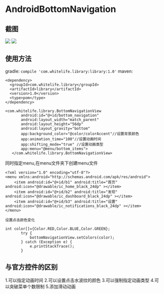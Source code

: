 # AndroidBottomNavigation

## 截图
![](http://7xjrms.com1.z0.glb.clouddn.com/SM-G9500_20170714102952.gif)
![](http://7xjrms.com1.z0.glb.clouddn.com/SM-G9500_20170714103217.gif)
## 使用方法

gradle:
```compile 'com.whitelife.library:library:1.0'```
maven:
```
<dependency>
  <groupId>com.whitelife.library</groupId>
  <artifactId>library</artifactId>
  <version>1.0</version>
  <type>pom</type>
</dependency>
```

```
<com.whitelife.library.BottomNavigationView
       android:id="@+id/bottom_navigation"
       android:layout_width="match_parent"
       android:layout_height="56dp"
       android:layout_gravity="bottom"
       app:background_color="@color/colorAccent"//设置背景颜色
       app:animation_time="100"//设置动画时间
       app:shifting_mode="true" //设置动画类型
       app:menu="@menu/bottom_items">
   </com.whitelife.library.BottomNavigationView>
```
同时指定menu,在menu文件夹下创建menu文件
```
<?xml version="1.0" encoding="utf-8"?>
<menu xmlns:android="http://schemas.android.com/apk/res/android">
    <item android:id="@+id/b1" android:title="首页" android:icon="@drawable/ic_home_black_24dp" ></item>
    <item android:id="@+id/b2" android:title="发现" android:icon="@drawable/ic_dashboard_black_24dp" ></item>
    <item android:id="@+id/b3" android:title="设置" android:icon="@drawable/ic_notifications_black_24dp" ></item>
</menu>

设置点击颜色变化

int color[]={Color.RED,Color.BLUE,Color.GREEN};
       try {
           bottomNavigationView.setColors(color);
       } catch (Exception e) {
           e.printStackTrace();
       }
```

## 与官方控件的区别
1.可以指定动画时间
2.可以设置点击水波纹的颜色
3.可以强制指定动画类型
4.可以突破菜单个数限制
5.添加滑动动画
